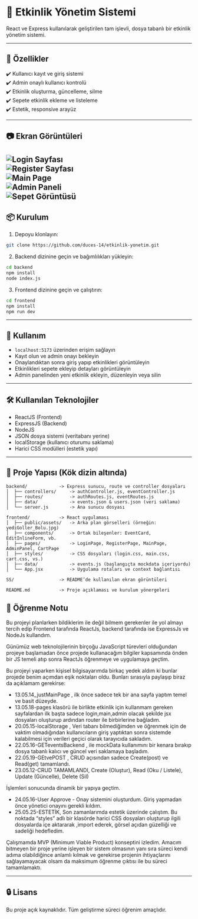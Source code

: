 # 🎫 Etkinlik Yönetim Sistemi

React ve Express kullanılarak geliştirilen tam işlevli, dosya tabanlı bir etkinlik yönetim sistemi.

---

## 🚀 Özellikler

✔️ Kullanıcı kayıt ve giriş sistemi  
✔️ Admin onaylı kullanıcı kontrolü  
✔️ Etkinlik oluşturma, güncelleme, silme  
✔️ Sepete etkinlik ekleme ve listeleme  
✔️ Estetik, responsive arayüz

---

## 📷 Ekran Görüntüleri 

![Login Sayfası](./SS/login-page.png)  
![Register Sayfası](./SS/register-page.png)  
![Main Page](./SS/main-page.png)  
![Admin Paneli](./SS/admin-page.png)  
![Sepet Görüntüsü](./SS/cart-page.png)
---

## 📦 Kurulum

1. Depoyu klonlayın:
```bash
git clone https://github.com/duces-14/etkinlik-yonetim.git
```

2. Backend dizinine geçin ve bağımlılıkları yükleyin:
```bash
cd backend
npm install
node index.js
```

3. Frontend dizinine geçin ve çalıştırın:
```bash
cd frontend
npm install
npm run dev
```

---

## 🧪 Kullanım

- `localhost:5173` üzerinden erişim sağlayın  
- Kayıt olun ve admin onayı bekleyin  
- Onaylandıktan sonra giriş yapıp etkinlikleri görüntüleyin  
- Etkinlikleri sepete ekleyip detayları görüntüleyin  
- Admin panelinden yeni etkinlik ekleyin, düzenleyin veya silin

---

## 🛠️ Kullanılan Teknolojiler

- ReactJS (Frontend)  
- ExpressJS (Backend)  
- NodeJS  
- JSON dosya sistemi (veritabanı yerine)  
- localStorage (kullanıcı oturumu saklama)  
- Harici CSS modülleri (estetik yapı)

---

## 📁 Proje Yapısı (Kök dizin altında)

```
backend/            -> Express sunucu, route ve controller dosyaları
│  ├── controllers/     -> authController.js, eventController.js
│  ├── routes/          -> authRoutes.js, eventRoutes.js
│  ├── data/            -> events.json & users.json (veri saklama)
│  └── server.js        -> Ana sunucu dosyası

frontend/           -> React uygulaması
│  ├── public/assets/   -> Arka plan görselleri (örneğin: yediGoller_Bolu.jpg)
│  ├── components/      -> Ortak bileşenler: EventCard, EditInlineForm, vb.
│  ├── pages/           -> LoginPage, RegisterPage, MainPage, AdminPanel, CartPage
│  ├── styles/          -> CSS dosyaları (login.css, main.css, cart.css, vs.)
│  ├── data/            -> events.js (başlangıçta mockdata içeriyordu)
│  └── App.jsx          -> Uygulama rotaları ve context bağlantısı

SS/                 -> README’de kullanılan ekran görüntüleri

README.md           -> Proje açıklaması ve kurulum yönergeleri
```

## 🧠 Öğrenme Notu

Bu projeyi planlarken bildiklerim ile değil bilmem gerekenler ile yol almayı tercih edip Frontend tarafında ReactJs, backend tarafında ise ExpressJs ve NodeJs kullandım.

Günümüz web teknolojilerinin birçoğu JavaScript türevleri olduğundan projeye başlamadan önce projede kullanacağım bilgiler kapsamında önden bir JS temeli atıp sonra ReactJs öğrenmeye ve uygulamaya geçtim. 

Bu projeyi yaparken kişisel bilgisayarımda  birkaç  yedek aldım ki bunlar projede benim açımdan eşik noktaları oldu. Bunları sırasıyla paylaşıp biraz da açıklamam gerekirse:

- 13.05.14_justMainPage , ilk önce sadece tek bir ana sayfa yaptım temel ve basit düzeyde.
- 13.05.18-pages klasörü ile birlikte etkinlik için kullanmam gereken sayfalardan ilk başta sadece login,main,admin olacak şekilde jsx dosyaları oluşturup ardından router ile birbirlerine bağladım.
- 20.05.15-localStorage , Veri tabanı bilmediğimden ve öğrenmek için de vaktim olmadığından kullanıcıların giriş yaptıktan sonra sistemde kalabilmesi için verileri geçici olarak tarayıcıda sakladım.
- 22.05.16-GETeventsBackend , ile mockData kullanımını bir kenara bırakıp dosya tabanlı kalıcı ve güncel veri saklamaya başladım.
- 22.05.19-GEtvePOST , CRUD açısından sadece Create(post) ve Read(get) tamamlandı.
- 23.05.12-CRUD TAMAMLANDI, Create (Oluştur), Read (Oku / Listele),
Update (Güncelle), Delete (Sil)

İşlemleri sonucunda dinamik bir yapıya geçtim.

- 24.05.16-User Approve - Onay sistemini oluşturdum. Giriş yapmadan önce yönetici onayını gerekli kıldım.
- 25.05.25-ESTETİK, Son zamanlarımda estetik üzerinde çalıştım. Bu noktada “styles” adlı bir klasörde harici CSS dosyaları oluşturup ilgili dosyalarda içe aktararak ,import ederek, görsel açıdan güzelliği ve sadeliği hedefledim.

Çalışmamda MVP (Minimum Viable Product) konseptini izledim. Amacım bitmeyen bir proje yerine işleyen bir sistem olmasının yanı sıra süreci kendi adıma olabildiğince anlamlı kılmak ve gerekirse projenin ihtiyaçlarını sağlayamayacak olsam da maksimum öğrenme çıktısı ile bu süreci tamamlamaktı.

---

## 🔒 Lisans

Bu proje açık kaynaklıdır. Tüm geliştirme süreci öğrenim amaçlıdır.

